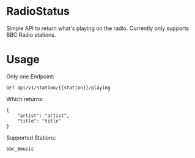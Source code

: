 # RadioStatus
Simple API to return what's playing on the radio. Currently only supports BBC Radio stations.

# Usage

Only one Endpoint:

```
GET api/v1/station/{{station}}/playing
```

Which returns:

```
{
    "artist": "artist",
    "title": "title"
}
```

Supported Stations:

```
bbc_6music
```